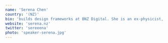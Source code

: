 ```yaml
---
name: 'Serena Chen'
country: '(NZ)'
bio: 'builds design frameworks at BNZ Digital. She is an ex-physicist, hacker at heart, and hosts a feminist podcast.'
website: 'serena.nz'
twitter: 'sereeena'
photo: 'speaker-serena.jpg'
---
```

